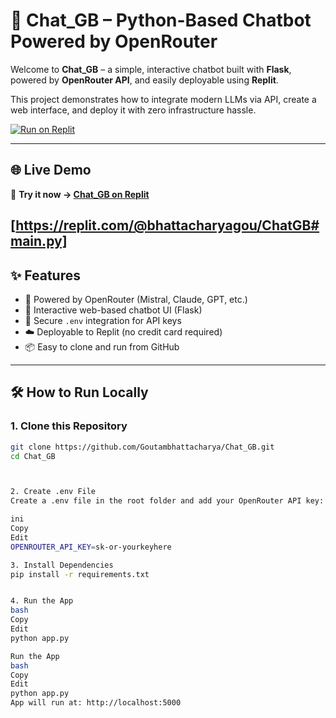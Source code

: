 # 🤖 Chat_GB – Python-Based Chatbot Powered by OpenRouter

Welcome to **Chat_GB** – a simple, interactive chatbot built with **Flask**, powered by **OpenRouter API**, and easily deployable using **Replit**.

This project demonstrates how to integrate modern LLMs via API, create a web interface, and deploy it with zero infrastructure hassle.



[![Run on Replit](https://replit.com/badge/github/Goutambhattacharya/Chat_GB)](https://replit.com/github/Goutambhattacharya/Chat_GB)


---

## 🌐 Live Demo

🚀 **Try it now → [Chat_GB on Replit]([https://replit.com/@bhattacharyagou/ChatGB#main.py])**  

[https://replit.com/@bhattacharyagou/ChatGB#main.py]
---

## ✨ Features

- 🧠 Powered by OpenRouter (Mistral, Claude, GPT, etc.)
- 💬 Interactive web-based chatbot UI (Flask)
- 🔐 Secure `.env` integration for API keys
- ☁️ Deployable to Replit (no credit card required)
- 📦 Easy to clone and run from GitHub

---

## 🛠️ How to Run Locally

### 1. Clone this Repository

```bash
git clone https://github.com/Goutambhattacharya/Chat_GB.git
cd Chat_GB



2. Create .env File
Create a .env file in the root folder and add your OpenRouter API key:

ini
Copy
Edit
OPENROUTER_API_KEY=sk-or-yourkeyhere

3. Install Dependencies
pip install -r requirements.txt


4. Run the App
bash
Copy
Edit
python app.py

Run the App
bash
Copy
Edit
python app.py
App will run at: http://localhost:5000

